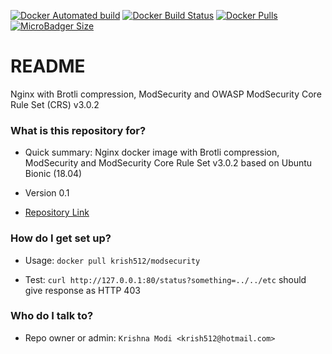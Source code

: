 [![Docker Automated build](https://img.shields.io/docker/automated/krish512/modsecurity.svg?style=for-the-badge)](https://hub.docker.com/r/krish512/modsecurity/)
[![Docker Build Status](https://img.shields.io/docker/build/krish512/modsecurity.svg?style=for-the-badge)](https://hub.docker.com/r/krish512/modsecurity/)
[![Docker Pulls](https://img.shields.io/docker/pulls/krish512/modsecurity.svg?style=for-the-badge)](https://hub.docker.com/r/krish512/modsecurity/)
[![MicroBadger Size](https://img.shields.io/microbadger/image-size/krish512/modsecurity.svg?style=for-the-badge)](https://hub.docker.com/r/krish512/modsecurity/)

# README #

Nginx with Brotli compression, ModSecurity and OWASP ModSecurity Core Rule Set (CRS) v3.0.2

### What is this repository for? ###

* Quick summary:
    Nginx docker image with Brotli compression, ModSecurity and ModSecurity Core Rule Set v3.0.2 based on Ubuntu Bionic (18.04)

* Version 0.1
* [Repository Link](https://github.com/krish512/docker_nginx_modsecurity.git)


### How do I get set up? ###

* Usage: `docker pull krish512/modsecurity`

* Test: `curl http://127.0.0.1:80/status?something=../../etc` should give response as HTTP 403

### Who do I talk to? ###

* Repo owner or admin:
    `Krishna Modi <krish512@hotmail.com>`

